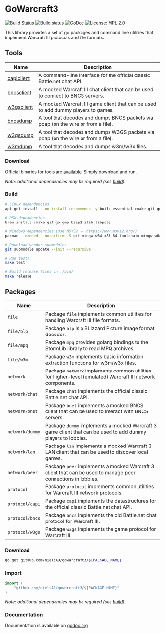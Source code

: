 GoWarcraft3
===========
[![Build Status](https://travis-ci.org/nielsAD/gowarcraft3.svg?branch=master)](https://travis-ci.org/nielsAD/gowarcraft3)
[![Build status](https://ci.appveyor.com/api/projects/status/a5cecrpfo0pe14ux/branch/master?svg=true)](https://ci.appveyor.com/project/nielsAD/gowarcraft3)
[![GoDoc](https://godoc.org/github.com/nielsAD/gowarcraft3?status.svg)](https://godoc.org/github.com/nielsAD/gowarcraft3)
[![License: MPL 2.0](https://img.shields.io/badge/License-MPL%202.0-brightgreen.svg)](https://opensource.org/licenses/MPL-2.0)

This library provides a set of go packages and command line utilities that implement Warcraft III protocols and file formats.

Tools
-----

|              Name            | Description |
|------------------------------|-------------|
|[capiclient](./cmd/capiclient)|A command-line interface for the official classic Battle.net chat API.|
|[bncsclient](./cmd/bncsclient)|A mocked Warcraft III chat client that can be used to connect to BNCS servers.|
|[w3gsclient](./cmd/w3gsclient)|A mocked Warcraft III game client that can be used to add dummy players to games.|
|  [bncsdump](./cmd/bncsdump)  |A tool that decodes and dumps BNCS packets via pcap (on the wire or from a file).|
|  [w3gsdump](./cmd/w3gsdump)  |A tool that decodes and dumps W3GS packets via pcap (on the wire or from a file).|
|   [w3mdump](./cmd/w3mdump)   |A tool that decodes and dumps w3m/w3x files.|

### Download

Official binaries for tools are [available](https://github.com/nielsAD/gowarcraft3/releases/latest). Simply download and run.

_Note: additional dependencies may be required (see [build](#build))._

### Build

```bash
# Linux dependencies
apt-get install --no-install-recommends -y build-essential cmake git golang-go libgmp-dev libbz2-dev zlib1g-dev libpcap-dev

# OSX dependencies
brew install cmake git go gmp bzip2 zlib libpcap

# Windows dependencies (use MSYS2 -- https://www.msys2.org/)
pacman --needed --noconfirm -S git mingw-w64-x86_64-toolchain mingw-w64-x86_64-go mingw-w64-x86_64-cmake

# Download vendor submodules
git submodule update --init --recursive

# Run tests
make test

# Build release files in ./bin/
make release
```

Packages
--------

|      Name      | Description |
|----------------|-------------|
|`file`          |Package `file` implements common utilities for handling Warcraft III file formats.|
|`file/blp`      |Package `blp` is a BLIzzard Picture image format decoder.|
|`file/mpq`      |Package `mpq` provides golang bindings to the StormLib library to read MPQ archives.|
|`file/w3m`      |Package `w3m` implements basic information extraction functions for w3m/w3x files.|
|`network`       |Package `network` implements common utilities for higher-level (emulated) Warcraft III network components.|
|`network/chat`  |Package `chat` implements the official classic Battle.net chat API.|
|`network/bnet`  |Package `bnet` implements a mocked BNCS client that can be used to interact with BNCS servers.|
|`network/dummy` |Package `dummy` implements a mocked Warcraft 3 game client that can be used to add dummy players to lobbies.|
|`network/lan`   |Package `lan` implements a mocked Warcraft 3 LAN client that can be used to discover local games.|
|`network/peer`  |Package `peer` implements a mocked Warcraft 3 client that can be used to manage peer connections in lobbies.|
|`protocol`      |Package `protocol` implements common utilities for Warcraft III network protocols.|
|`protocol/capi` |Package `capi` implements the datastructures for the official classic Battle.net chat API.|
|`protocol/bncs` |Package `bncs` implements the old Battle.net chat protocol for Warcraft III.|
|`protocol/w3gs` |Package `w3gs` implements the game protocol for Warcraft III.|

### Download

```bash
go get github.com/nielsAD/gowarcraft3/${PACKAGE_NAME}
```

### Import

```go
import (
    "github.com/nielsAD/gowarcraft3/${PACKAGE_NAME}"
)
```

_Note: additional dependencies may be required (see [build](#build))._

### Documentation

Documentation is available on [godoc.org](https://godoc.org/github.com/nielsAD/gowarcraft3)
